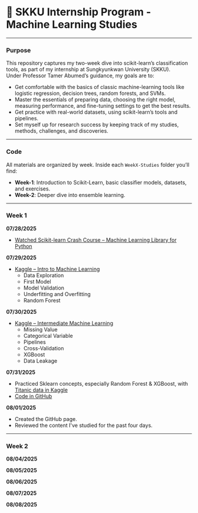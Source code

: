 # 🤖 SKKU Internship Program - Machine Learning Studies

<hr/>

### Purpose

This repository captures my two-week dive into scikit-learn’s classification tools,  as part of my internship at Sungkyunkwan University (SKKU).  
Under Professor Tamer Abumed’s guidance, my goals are to:

- Get comfortable with the basics of classic machine-learning tools like logistic regression, decision trees, random forests, and SVMs.
- Master the essentials of preparing data, choosing the right model, measuring performance, and fine-tuning settings to get the best results.
- Get practice with real-world datasets, using scikit-learn’s tools and pipelines.
- Set myself up for research success by keeping track of my studies, methods, challenges, and discoveries.

<hr/>

### Code

All materials are organized by week. Inside each `WeekX-Studies` folder you’ll find:

- **Week-1**: Introduction to Scikit-Learn, basic classifier models, datasets, and exercises.
- **Week-2**: Deeper dive into ensemble learning.

<hr/>

### Week 1

**07/28/2025**

- [Watched Scikit-learn Crash Course – Machine Learning Library for Python](https://youtu.be/0B5eIE_1vpU?si=oPDTxJgRbFVUdW5Z)

**07/29/2025**

- [Kaggle – Intro to Machine Learning](https://www.kaggle.com/learn/intro-to-machine-learning)  
  - Data Exploration  
  - First Model  
  - Model Validation  
  - Underfitting and Overfitting  
  - Random Forest

**07/30/2025**

- [Kaggle – Intermediate Machine Learning](https://www.kaggle.com/learn/intermediate-machine-learning)  
  - Missing Value  
  - Categorical Variable  
  - Pipelines  
  - Cross-Validation  
  - XGBoost  
  - Data Leakage

**07/31/2025**

- Practiced Sklearn concepts, especially Random Forest & XGBoost, with [Titanic data in Kaggle](https://www.kaggle.com/c/titanic/overview)
- [Code in GitHub](https://github.com/ycko725/SKKU-Internship-Yuchan-Ko/blob/main/Week1-Studies/SKKU_week1.ipynb)

**08/01/2025**

- Created the GitHub page.
- Reviewed the content I've studied for the past four days.

<hr/>

### Week 2

**08/04/2025**

**08/05/2025**

**08/06/2025**

**08/07/2025**

**08/08/2025**
